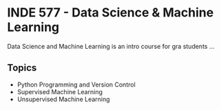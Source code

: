 # INDE 577 - Data Science & Machine Learning

Data Science and Machine Learning is an intro course for gra students ...

## Topics

* Python Programming and Version Control
* Supervised Machine Learning
* Unsupervised Machine Learning